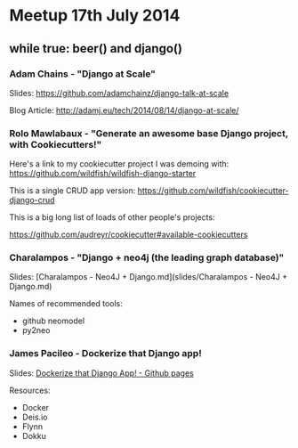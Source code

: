 Meetup 17th July 2014
===============================

while true: beer() and django()
-------------------------------

### Adam Chains - "Django at Scale"

Slides: https://github.com/adamchainz/django-talk-at-scale

Blog Article: http://adamj.eu/tech/2014/08/14/django-at-scale/

### Rolo Mawlabaux - "Generate an awesome base Django project, with Cookiecutters!"

Here's a link to my cookiecutter project I was demoing with:
https://github.com/wildfish/wildfish-django-starter

This is a single CRUD app version:
https://github.com/wildfish/cookiecutter-django-crud

This is a big long list of loads of other people's projects:

https://github.com/audreyr/cookiecutter#available-cookiecutters

### Charalampos - "Django + neo4j (the leading graph database)"

Slides: [Charalampos - Neo4J + Django.md](slides/Charalampos - Neo4J + Django.md)

Names of recommended tools:
- github neomodel
- py2neo

### James Pacileo - Dockerize that Django app!

Slides: [Dockerize that Django App! - Github pages](http://jamespacileo.github.io/Slides-Dockerize-That-Django-App/)

Resources:
- Docker
- Deis.io
- Flynn
- Dokku